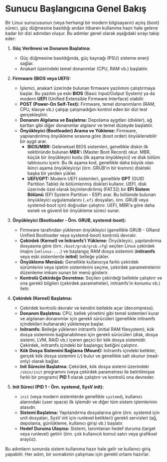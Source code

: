 # Sunucu Başlangıcına Genel Bakış

Bir Linux sunucusunun (veya herhangi bir modern bilgisayarın) açılış (boot) süreci, güç düğmesine basıldığı andan itibaren kullanıma hazır hale gelene kadar bir dizi adımdan oluşur. Bu adımlar genel olarak aşağıdaki sırayı takip eder:

1.  **Güç Verilmesi ve Donanım Başlatma:**
    *   Güç düğmesine basıldığında, güç kaynağı (PSU) sisteme enerji sağlar.
    *   Anakart üzerindeki temel donanımlar (CPU, RAM vb.) başlatılır.

2.  **Firmware (BIOS veya UEFI):**
    *   İşlemci, anakart üzerinde bulunan firmware yazılımını çalıştırmaya başlar. Bu yazılım ya eski **BIOS** (Basic Input/Output System) ya da modern **UEFI** (Unified Extensible Firmware Interface) olabilir.
    *   **POST (Power-On Self-Test):** Firmware, temel donanımların (RAM, CPU, klavye vb.) çalışıp çalışmadığını kontrol eden bir dizi test gerçekleştirir.
    *   **Donanım Algılama ve Başlatma:** Depolama aygıtları (diskler), ağ kartları gibi diğer donanımlar algılanır ve temel düzeyde başlatılır.
    *   **Önyükleyici (Bootloader) Arama ve Yükleme:** Firmware, yapılandırılmış önyükleme sırasına göre (boot order) önyüklenebilir bir aygıt arar.
        *   **BIOS/MBR:** Geleneksel BIOS sistemleri, genellikle diskin ilk sektöründe bulunan **MBR**'ı (Master Boot Record) okur. MBR, küçük bir önyükleyici kodu (ilk aşama önyükleyici) ve disk bölüm tablosunu içerir. Bu ilk aşama kod, genellikle daha büyük olan ikinci aşama önyükleyiciyi (örn. GRUB'ın bir kısmını) diskteki başka bir yerden yükler.
        *   **UEFI/GPT:** Modern UEFI sistemleri, genellikle **GPT** (GUID Partition Table) ile bölümlenmiş diskleri kullanır. UEFI, disk üzerinde özel olarak biçimlendirilmiş (FAT32) bir **EFI Sistem Bölümü** (EFI System Partition - ESP) arar. Bu bölümde bulunan önyükleyici uygulamalarını (`.efi` dosyaları, örn. GRUB veya systemd-boot için) doğrudan çalıştırır. UEFI, MBR'a göre daha esnek ve güvenli bir önyükleme süreci sunar.

3.  **Önyükleyici (Bootloader - Örn. GRUB, systemd-boot):**
    *   Firmware tarafından yüklenen önyükleyici (genellikle GRUB - GRand Unified Bootloader veya systemd-boot) kontrolü devralır.
    *   **Çekirdek (Kernel) ve Initramfs'i Yükleme:** Önyükleyici, yapılandırma dosyasına göre (örn. `/boot/grub/grub.cfg`) seçilen Linux çekirdek imajını (`vmlinuz-...`) ve başlangıç RAM dosya sistemini (**initramfs** veya eski sistemlerde **initrd**) belleğe yükler.
    *   **Önyükleme Menüsü:** Genellikle kullanıcıya farklı çekirdek sürümlerini veya işletim sistemlerini seçme, çekirdek parametrelerini düzenleme imkanı sunan bir menü gösterir.
    *   **Kontrolü Çekirdeğe Devretme:** Seçilen çekirdeği bellekte çalıştırır ve ona gerekli bilgileri (çekirdek parametreleri, initramfs'in konumu vb.) iletir.

4.  **Çekirdek (Kernel) Başlatma:**
    *   Çekirdek kontrolü devralır ve kendini bellekte açar (decompress).
    *   **Donanım Başlatma:** CPU, bellek yönetimi gibi temel sistemleri kurar ve algılanan donanımlar için gerekli sürücüleri (genellikle initramfs içindekileri kullanarak) yüklemeye başlar.
    *   **Initramfs:** Belleğe yüklenen initramfs (initial RAM filesystem), kök dosya sisteminin bağlanabilmesi için gerekli sürücüleri (disk, dosya sistemi, LVM, RAID vb.) içeren geçici bir kök dosya sistemidir. Çekirdek, initramfs içindeki bir başlangıç betiğini çalıştırır.
    *   **Kök Dosya Sistemini Bağlama (Mount):** Initramfs içindeki betikler, gerçek kök dosya sistemini (`/`) bulur ve genellikle salt okunur (read-only) olarak bağlar.
    *   **Init Sürecini Başlatma:** Çekirdek, kök dosya sistemi üzerindeki `/sbin/init` programını (veya çekirdek parametresi ile belirtilmişse farklı bir programı) **PID 1** olarak çalıştırır ve kontrolü ona devreder.

5.  **Init Süreci (PID 1 - Örn. systemd, SysV init):**
    *   `init` (veya modern sistemlerde genellikle `systemd`), kullanıcı alanındaki (user space) ilk işlemdir ve diğer tüm sistem işlemlerinin atasıdır.
    *   **Sistemi Başlatma:** Yapılandırma dosyalarına göre (örn. systemd için unit dosyaları, SysV init için runlevel betikleri) gerekli servisleri (ağ, depolama, günlükleme, kullanıcı girişi vb.) başlatır.
    *   **Hedef Duruma Ulaşma:** Sistemi, tanımlanan hedef duruma (target veya runlevel) getirir (örn. çok kullanıcılı komut satırı veya grafiksel arayüz).

Bu adımların sonunda sistem kullanıma hazır hale gelir ve kullanıcı giriş yapabilir. Her adım, bir sonrakinin çalışması için gerekli ortamı hazırlar.
